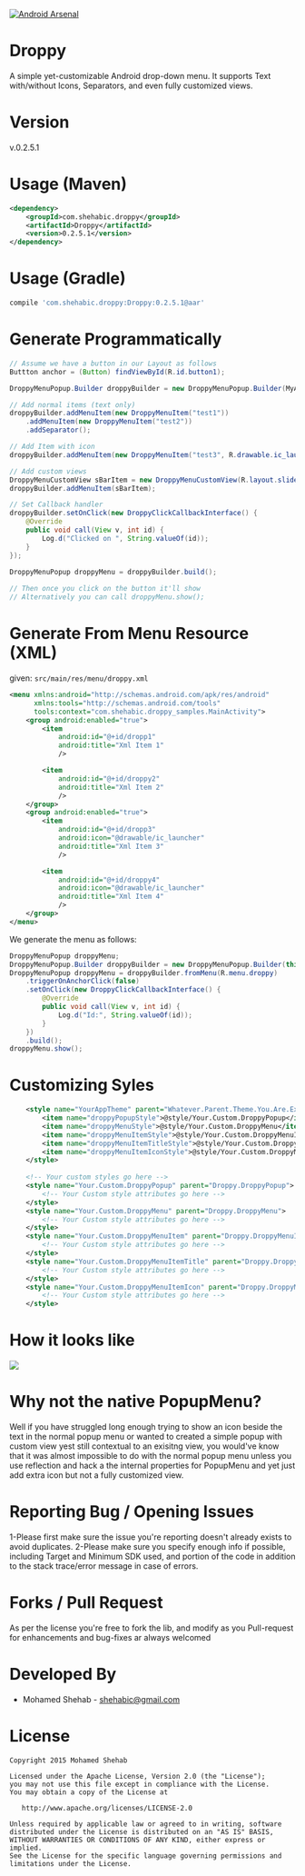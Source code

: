 [![Android Arsenal](https://img.shields.io/badge/Android%20Arsenal-Droppy-brightgreen.svg?style=flat)](http://android-arsenal.com/details/1/1648)

Droppy
======

A simple yet-customizable Android drop-down menu. It supports Text with/without Icons, Separators, and even fully customized views.

Version
=======
v.0.2.5.1

Usage (Maven)
=============
```XML
<dependency>
    <groupId>com.shehabic.droppy</groupId>
    <artifactId>Droppy</artifactId>
    <version>0.2.5.1</version>
</dependency>
```

Usage (Gradle)
==============
```groovy
compile 'com.shehabic.droppy:Droppy:0.2.5.1@aar'
```

Generate Programmatically
=========================

```JAVA
// Assume we have a button in our Layout as follows
Buttton anchor = (Button) findViewById(R.id.button1);

DroppyMenuPopup.Builder droppyBuilder = new DroppyMenuPopup.Builder(MyActivity.this, anchor);

// Add normal items (text only)
droppyBuilder.addMenuItem(new DroppyMenuItem("test1"))
    .addMenuItem(new DroppyMenuItem("test2"))
    .addSeparator();

// Add Item with icon
droppyBuilder.addMenuItem(new DroppyMenuItem("test3", R.drawable.ic_launcher));

// Add custom views
DroppyMenuCustomView sBarItem = new DroppyMenuCustomView(R.layout.slider);
droppyBuilder.addMenuItem(sBarItem);

// Set Callback handler
droppyBuilder.setOnClick(new DroppyClickCallbackInterface() {
    @Override
    public void call(View v, int id) {
        Log.d("Clicked on ", String.valueOf(id));
    }
});
        
DroppyMenuPopup droppyMenu = droppyBuilder.build();

// Then once you click on the button it'll show
// Alternatively you can call droppyMenu.show();
```

Generate From Menu Resource (XML)
=================================
given: ```src/main/res/menu/droppy.xml```

```XML
<menu xmlns:android="http://schemas.android.com/apk/res/android"
      xmlns:tools="http://schemas.android.com/tools"
      tools:context="com.shehabic.droppy_samples.MainActivity">
    <group android:enabled="true">
        <item
            android:id="@+id/dropp1"
            android:title="Xml Item 1"
            />

        <item
            android:id="@+id/droppy2"
            android:title="Xml Item 2"
            />
    </group>
    <group android:enabled="true">
        <item
            android:id="@+id/dropp3"
            android:icon="@drawable/ic_launcher"
            android:title="Xml Item 3"
            />

        <item
            android:id="@+id/droppy4"
            android:icon="@drawable/ic_launcher"
            android:title="Xml Item 4"
            />
    </group>
</menu>

```

We generate the menu as follows:

```JAVA
DroppyMenuPopup droppyMenu;
DroppyMenuPopup.Builder droppyBuilder = new DroppyMenuPopup.Builder(this, btn);
DroppyMenuPopup droppyMenu = droppyBuilder.fromMenu(R.menu.droppy)
    .triggerOnAnchorClick(false)
    .setOnClick(new DroppyClickCallbackInterface() {
        @Override
        public void call(View v, int id) {
            Log.d("Id:", String.valueOf(id));
        }
    })
    .build();
droppyMenu.show();
```

Customizing Syles
=================
```XML
    <style name="YourAppTheme" parent="Whatever.Parent.Theme.You.Are.Extending">
        <item name="droppyPopupStyle">@style/Your.Custom.DroppyPopup</item>
        <item name="droppyMenuStyle">@style/Your.Custom.DroppyMenu</item>
        <item name="droppyMenuItemStyle">@style/Your.Custom.DroppyMenuItem</item>
        <item name="droppyMenuItemTitleStyle">@style/Your.Custom.DroppyMenuItemTitle</item>
        <item name="droppyMenuItemIconStyle">@style/Your.Custom.DroppyMenuItemIcon</item>
    </style>
    
    <!-- Your custom styles go here -->
    <style name="Your.Custom.DroppyPopup" parent="Droppy.DroppyPopup">
        <!-- Your Custom style attributes go here -->
    </style>
    <style name="Your.Custom.DroppyMenu" parent="Droppy.DroppyMenu">
        <!-- Your Custom style attributes go here -->
    </style>
    <style name="Your.Custom.DroppyMenuItem" parent="Droppy.DroppyMenuItem">
        <!-- Your Custom style attributes go here -->
    </style>
    <style name="Your.Custom.DroppyMenuItemTitle" parent="Droppy.DroppyMenuItemTitle">
        <!-- Your Custom style attributes go here -->
    </style>
    <style name="Your.Custom.DroppyMenuItemIcon" parent="Droppy.DroppyMenuItemIcon">
        <!-- Your Custom style attributes go here -->
    </style>
```

How it looks like
=================
![](https://raw.githubusercontent.com/shehabic/Droppy/screenshots/Droppy_Screenshot.png)

Why not the native PopupMenu?
=============================
Well if you have struggled long enough trying to show an icon beside the text in the normal popup menu or wanted to created a simple popup with custom view yest still contextual to an exisitng view, you would've know that it was almost impossible to do with the normal popup menu unless you use reflection and hack a the internal properties for PopupMenu and yet just add extra icon but not a fully customized view.

Reporting Bug / Opening Issues
==============================
  1-Please first make sure the issue you're reporting doesn't already exists to avoid duplicates.
  2-Please make sure you specify enough info if possible, including Target and Minimum SDK used, and portion of the code in addition to the stack trace/error message in case of errors.

Forks / Pull Request
====================
  As per the license you're free to fork the lib, and modify as you
  Pull-request for enhancements and bug-fixes ar always welcomed

Developed By
============
* Mohamed Shehab - <shehabic@gmail.com>


License
=======
    Copyright 2015 Mohamed Shehab

    Licensed under the Apache License, Version 2.0 (the "License");
    you may not use this file except in compliance with the License.
    You may obtain a copy of the License at

       http://www.apache.org/licenses/LICENSE-2.0

    Unless required by applicable law or agreed to in writing, software
    distributed under the License is distributed on an "AS IS" BASIS,
    WITHOUT WARRANTIES OR CONDITIONS OF ANY KIND, either express or implied.
    See the License for the specific language governing permissions and
    limitations under the License.


